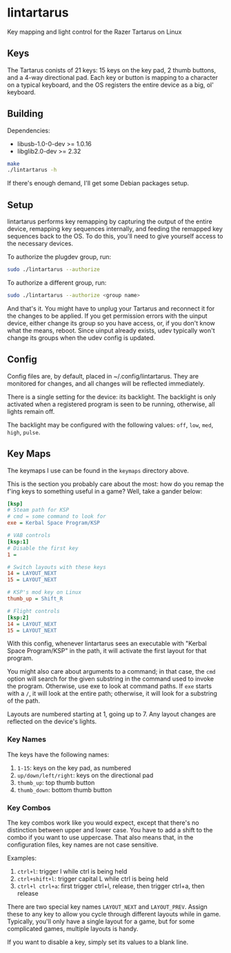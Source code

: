 # lintartarus

Key mapping and light control for the Razer Tartarus on Linux

## Keys

The Tartarus conists of 21 keys: 15 keys on the key pad, 2 thumb buttons, and a 4-way directional pad. Each key or button is mapping to a character on a typical keyboard, and the OS registers the entire device as a big, ol' keyboard.

## Building

Dependencies:

* libusb-1.0-0-dev >= 1.0.16
* libglib2.0-dev >= 2.32

```bash
make
./lintartarus -h
```

If there's enough demand, I'll get some Debian packages setup.

## Setup

lintartarus performs key remapping by capturing the output of the entire device, remapping key sequences internally, and feeding the remapped key sequences back to the OS. To do this, you'll need to give yourself access to the necessary devices.

To authorize the plugdev group, run:
```bash
sudo ./lintartarus --authorize
```

To authorize a different group, run:
```bash
sudo ./lintartarus --authorize <group name>
```

And that's it. You might have to unplug your Tartarus and reconnect it for the changes to be applied. If you get permission errors with the uinput device, either change its group so you have access, or, if you don't know what the means, reboot. Since uinput already exists, udev typically won't change its groups when the udev config is updated.

## Config

Config files are, by default, placed in ~/.config/lintartarus. They are monitored for changes, and all changes will be reflected immediately.

There is a single setting for the device: its backlight. The backlight is only activated when a registered program is seen to be running, otherwise, all lights remain off.

The backlight may be configured with the following values: `off`, `low`, `med`, `high`, `pulse`.

## Key Maps

The keymaps I use can be found in the `keymaps` directory above.

This is the section you probably care about the most: how do you remap the f'ing keys to something useful in a game? Well, take a gander below:

```ini
[ksp]
# Steam path for KSP
# cmd = some command to look for
exe = Kerbal Space Program/KSP

# VAB controls
[ksp:1]
# Disable the first key
1 =

# Switch layouts with these keys
14 = LAYOUT_NEXT
15 = LAYOUT_NEXT

# KSP's mod key on Linux
thumb_up = Shift_R

# Flight controls
[ksp:2]
14 = LAYOUT_NEXT
15 = LAYOUT_NEXT
```

With this config, whenever lintartarus sees an executable with "Kerbal Space Program/KSP" in the path, it will activate the first layout for that program.

You might also care about arguments to a command; in that case, the `cmd` option will search for the given substring in the command used to invoke the program. Otherwise, use exe to look at command paths. If `exe` starts with a `/`, it will look at the entire path; otherwise, it will look for a substring of the path.

Layouts are numbered starting at 1, going up to 7. Any layout changes are reflected on the device's lights.

### Key Names

The keys have the following names:

1. `1-15`: keys on the key pad, as numbered
1. `up/down/left/right`: keys on the directional pad
1. `thumb_up`: top thumb button
1. `thumb_down`: bottom thumb button

### Key Combos

The key combos work like you would expect, except that there's no distinction between upper and lower case. You have to add a shift to the combo if you want to use uppercase. That also means that, in the configuration files, key names are not case sensitive.

Examples:

1. `ctrl+l`: trigger l while ctrl is being held
1. `ctrl+shift+l`: trigger capital L while ctrl is being held
1. `ctrl+l ctrl+a`: first trigger ctrl+l, release, then trigger ctrl+a, then release

There are two special key names `LAYOUT_NEXT` and `LAYOUT_PREV`. Assign these to any key to allow you cycle through different layouts while in game. Typically, you'll only have a single layout for a game, but for some complicated games, multiple layouts is handy.

If you want to disable a key, simply set its values to a blank line.
